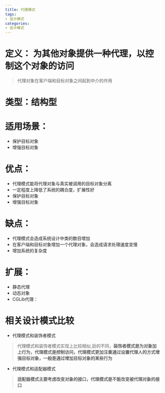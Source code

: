 ```yaml
---
title: 代理模式
tags: 
- 设计模式
categories:
- 设计模式
---
```


# 定义： 为其他对象提供一种代理，以控制这个对象的访问
> 代理对象在客户端和目标对象之间起到中介的作用
# 类型：结构型

# 适用场景：
* 保护目标对象
* 增强目标对象
	
# 优点：
* 代理模式能将代理对象与真实被调用的目标对象分离
* 一定程度上降低了系统的耦合度，扩展性好
* 保护目标对象
* 增强目标对象

# 缺点：
* 代理模式会造成系统设计中类的数目增加
* 在客户端和目标对象增加一个代理对象，会造成请求处理速度变慢
* 增加系统的复杂度

# 扩展：
* 静态代理
* 动态对象
* CGLib代理： 

# 相关设计模式比较
* 代理模式和装饰者模式
>  代理模式和装饰者模式实现上比较相似,目的不同，**装饰者模式是为对象加上行为，代理模式是控制访问，代理模式更加注重通过设置代理人的方式增强目标对象，一般是通过增加目标对象的某些行为** 
* 代理模式和适配器模式
> **适配器模式主要考虑改变对象的接口，代理模式是不能改变被代理对象的接口**